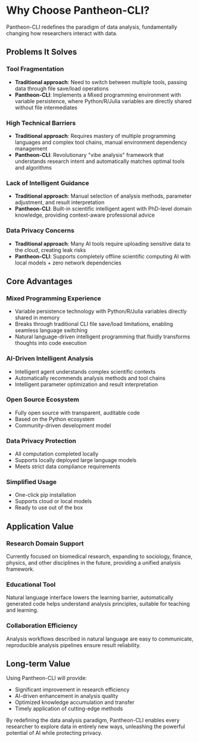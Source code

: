 # Why Choose Pantheon-CLI?

Pantheon-CLI redefines the paradigm of data analysis, fundamentally changing how researchers interact with data.

## Problems It Solves

### Tool Fragmentation
- **Traditional approach**: Need to switch between multiple tools, passing data through file save/load operations
- **Pantheon-CLI**: Implements a Mixed programming environment with variable persistence, where Python/R/Julia variables are directly shared without file intermediates

### High Technical Barriers
- **Traditional approach**: Requires mastery of multiple programming languages and complex tool chains, manual environment dependency management
- **Pantheon-CLI**: Revolutionary "vibe analysis" framework that understands research intent and automatically matches optimal tools and algorithms

### Lack of Intelligent Guidance
- **Traditional approach**: Manual selection of analysis methods, parameter adjustment, and result interpretation
- **Pantheon-CLI**: Built-in scientific intelligent agent with PhD-level domain knowledge, providing context-aware professional advice

### Data Privacy Concerns
- **Traditional approach**: Many AI tools require uploading sensitive data to the cloud, creating leak risks
- **Pantheon-CLI**: Supports completely offline scientific computing AI with local models + zero network dependencies

## Core Advantages

### Mixed Programming Experience
- Variable persistence technology with Python/R/Julia variables directly shared in memory
- Breaks through traditional CLI file save/load limitations, enabling seamless language switching
- Natural language-driven intelligent programming that fluidly transforms thoughts into code execution

### AI-Driven Intelligent Analysis
- Intelligent agent understands complex scientific contexts
- Automatically recommends analysis methods and tool chains
- Intelligent parameter optimization and result interpretation

### Open Source Ecosystem
- Fully open source with transparent, auditable code
- Based on the Python ecosystem
- Community-driven development model

### Data Privacy Protection
- All computation completed locally
- Supports locally deployed large language models
- Meets strict data compliance requirements

### Simplified Usage
- One-click pip installation
- Supports cloud or local models
- Ready to use out of the box

## Application Value

### Research Domain Support
Currently focused on biomedical research, expanding to sociology, finance, physics, and other disciplines in the future, providing a unified analysis framework.

### Educational Tool
Natural language interface lowers the learning barrier, automatically generated code helps understand analysis principles, suitable for teaching and learning.

### Collaboration Efficiency
Analysis workflows described in natural language are easy to communicate, reproducible analysis pipelines ensure result reliability.

## Long-term Value

Using Pantheon-CLI will provide:

- Significant improvement in research efficiency
- AI-driven enhancement in analysis quality  
- Optimized knowledge accumulation and transfer
- Timely application of cutting-edge methods

By redefining the data analysis paradigm, Pantheon-CLI enables every researcher to explore data in entirely new ways, unleashing the powerful potential of AI while protecting privacy.